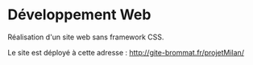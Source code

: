 # Développement Web

Réalisation d'un site web sans framework CSS.

Le site est déployé à cette adresse :
http://gite-brommat.fr/projetMilan/
